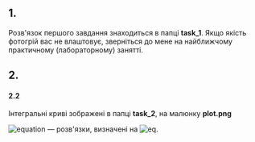 ## 1.
Розв'язок першого завдання знаходиться в папці **task_1**. Якщо якість фотогрій вас не влаштовує, зверніться до мене на найближчому практичному (лабораторному) занятті.

## 2.
#### 2.2
Інтегральні криві зображені в папці **task_2**, на малюнку **plot.png**


![equation](http://bit.ly/2CVjEHI)
— розв'язки, визначені на
![eq](http://bit.ly/2CS9ZBR).

